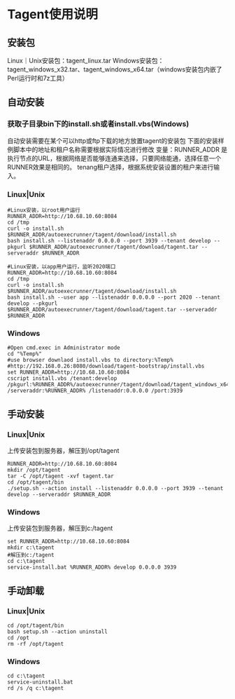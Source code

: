 # Tagent使用说明
## 安装包
Linux｜Unix安装包：tagent_linux.tar
Windows安装包：tagent_windows_x32.tar、tagent_windows_x64.tar（windows安装包内嵌了Perl运行时和7z工具）

## 自动安装
### 获取子目录bin下的install.sh或者install.vbs(Windows)
自动安装需要在某个可以http或ftp下载的地方放置tagent的安装包
下面的安装样例脚本中的地址和租户名称需要根据实际情况进行修改
变量：RUNNER_ADDR 是执行节点的URL，根据网络是否能够连通来选择，只要网络能通，选择任意一个RUNNER效果是相同的。
tenang租户选择，根据系统安装设置的租户来进行输入。

### Linux|Unix
```shell
#Linux安装，以root用户运行
RUNNER_ADDR=http://10.68.10.60:8084
cd /tmp
curl -o install.sh $RUNNER_ADDR/autoexecrunner/tagent/download/install.sh
bash install.sh --listenaddr 0.0.0.0 --port 3939 --tenant develop --pkgurl $RUNNER_ADDR/autoexecrunner/tagent/download/tagent.tar --serveraddr $RUNNER_ADDR
```

```shell
#Linux安装，以app用户运行，监听2020端口
RUNNER_ADDR=http://10.68.10.60:8084
cd /tmp
curl -o install.sh $RUNNER_ADDR/autoexecrunner/tagent/download/install.sh
bash install.sh --user app --listenaddr 0.0.0.0 --port 2020 --tenant develop --pkgurl $RUNNER_ADDR/autoexecrunner/tagent/download/tagent.tar --serveraddr $RUNNER_ADDR
```

### Windows
```shell
#Open cmd.exec in Administrator mode
cd "%Temp%"
#use browser downlaod install.vbs to directory:%Temp%
#http://192.168.0.26:8080/download/tagent-bootstrap/install.vbs
set RUNNER_ADDR=http://10.68.10.60:8084
cscript install.vbs /tenant:develop /pkgurl:%RUNNER_ADDR%/autoexecrunner/tagent/download/tagent_windows_x64.tar /serveraddr:%RUNNER_ADDR% /listenaddr:0.0.0.0 /port:3939
```

## 手动安装
### Linux|Unix
上传安装包到服务器，解压到/opt/tagent
```shell
RUNNER_ADDR=http://10.68.10.60:8084
mkdir /opt/tagent
tar -C /opt/tagent -xvf tagent.tar
cd /opt/tagent/bin
./setup.sh --action install --listenaddr 0.0.0.0 --port 3939 --tenant develop --serveraddr $RUNNER_ADDR
```

### Windows
上传安装包到服务器，解压到c:/tagent
```shell
set RUNNER_ADDR=http://10.68.10.60:8084
mkdir c:\tagent
#解压到c:/tagent
cd c:\tagent
service-install.bat %RUNNER_ADDR% develop 0.0.0.0 3939
```


## 手动卸载
### Linux|Unix
```shell
cd /opt/tagent/bin
bash setup.sh --action uninstall
cd /opt
rm -rf /opt/tagent
```

### Windows
```shell
cd c:\tagent
service-uninstall.bat
rd /s /q c:\tagent
```
